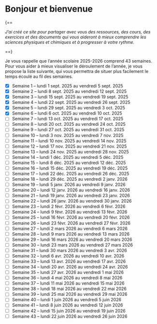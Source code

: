 # Bonjour et bienvenue
{==

*J’ai créé ce site pour partager avec vous des ressources, des cours, des exercices et des documents qui vous aideront à mieux comprendre les sciences physiques et chimiques et à progresser à votre rythme.*

==}

Je vous rappelle que l’année scolaire 2025-2026 comprend 43 semaines. Pour vous aider à mieux visualiser le déroulement de l’année, je vous propose la liste suivante, qui vous permettra de situer plus facilement le temps écoulé au fil des semaines.

- [x] Semaine 1 – lundi 1 sept. 2025 au vendredi 5 sept. 2025
- [x] Semaine 2 – lundi 8 sept. 2025 au vendredi 12 sept. 2025
- [x] Semaine 3 – lundi 15 sept. 2025 au vendredi 19 sept. 2025
- [x] Semaine 4 – lundi 22 sept. 2025 au vendredi 26 sept. 2025
- [x] Semaine 5 – lundi 29 sept. 2025 au vendredi 3 oct. 2025
- [x] Semaine 6 – lundi 6 oct. 2025 au vendredi 10 oct. 2025
- [ ] Semaine 7 – lundi 13 oct. 2025 au vendredi 17 oct. 2025
- [ ] Semaine 8 – lundi 20 oct. 2025 au vendredi 24 oct. 2025
- [ ] Semaine 9 – lundi 27 oct. 2025 au vendredi 31 oct. 2025
- [ ] Semaine 10 – lundi 3 nov. 2025 au vendredi 7 nov. 2025
- [ ] Semaine 11 – lundi 10 nov. 2025 au vendredi 14 nov. 2025
- [ ] Semaine 12 – lundi 17 nov. 2025 au vendredi 21 nov. 2025
- [ ] Semaine 13 – lundi 24 nov. 2025 au vendredi 28 nov. 2025
- [ ] Semaine 14 – lundi 1 déc. 2025 au vendredi 5 déc. 2025
- [ ] Semaine 15 – lundi 8 déc. 2025 au vendredi 12 déc. 2025
- [ ] Semaine 16 – lundi 15 déc. 2025 au vendredi 19 déc. 2025
- [ ] Semaine 17 – lundi 22 déc. 2025 au vendredi 26 déc. 2025
- [ ] Semaine 18 – lundi 29 déc. 2025 au vendredi 2 janv. 2026
- [ ] Semaine 19 – lundi 5 janv. 2026 au vendredi 9 janv. 2026
- [ ] Semaine 20 – lundi 12 janv. 2026 au vendredi 16 janv. 2026
- [ ] Semaine 21 – lundi 19 janv. 2026 au vendredi 23 janv. 2026
- [ ] Semaine 22 – lundi 26 janv. 2026 au vendredi 30 janv. 2026
- [ ] Semaine 23 – lundi 2 févr. 2026 au vendredi 6 févr. 2026
- [ ] Semaine 24 – lundi 9 févr. 2026 au vendredi 13 févr. 2026
- [ ] Semaine 25 – lundi 16 févr. 2026 au vendredi 20 févr. 2026
- [ ] Semaine 26 – lundi 23 févr. 2026 au vendredi 27 févr. 2026
- [ ] Semaine 27 – lundi 2 mars 2026 au vendredi 6 mars 2026
- [ ] Semaine 28 – lundi 9 mars 2026 au vendredi 13 mars 2026
- [ ] Semaine 29 – lundi 16 mars 2026 au vendredi 20 mars 2026
- [ ] Semaine 30 – lundi 23 mars 2026 au vendredi 27 mars 2026
- [ ] Semaine 31 – lundi 30 mars 2026 au vendredi 3 avr. 2026
- [ ] Semaine 32 – lundi 6 avr. 2026 au vendredi 10 avr. 2026
- [ ] Semaine 33 – lundi 13 avr. 2026 au vendredi 17 avr. 2026
- [ ] Semaine 34 – lundi 20 avr. 2026 au vendredi 24 avr. 2026
- [ ] Semaine 35 – lundi 27 avr. 2026 au vendredi 1 mai 2026
- [ ] Semaine 36 – lundi 4 mai 2026 au vendredi 8 mai 2026
- [ ] Semaine 37 – lundi 11 mai 2026 au vendredi 15 mai 2026
- [ ] Semaine 38 – lundi 18 mai 2026 au vendredi 22 mai 2026
- [ ] Semaine 39 – lundi 25 mai 2026 au vendredi 29 mai 2026
- [ ] Semaine 40 – lundi 1 juin 2026 au vendredi 5 juin 2026
- [ ] Semaine 41 – lundi 8 juin 2026 au vendredi 12 juin 2026
- [ ] Semaine 42 – lundi 15 juin 2026 au vendredi 19 juin 2026
- [ ] Semaine 43 – lundi 22 juin 2026 au vendredi 26 juin 2026